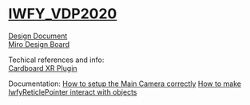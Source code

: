# [IWFY_VDP2020](https://github.com/micndr/IWFY_VDP2020)

[Design Document](https://docs.google.com/document/d/13CDh2o4GkSoKf8JlLu7jgUuH8NRPVI_wI79PmRxj-4Y/edit?usp=sharing)  
[Miro Design Board](https://miro.com/app/board/o9J_kixNdA8=/)

Techical references and info:  
[Cardboard XR Plugin](https://github.com/googlevr/cardboard)  

Documentation:
[How to setup the Main Camera correctly](doc/HowToReticlePointer.md)
[How to make IwfyReticlePointer interact with objects](doc/HowToReticlePointer.md)
